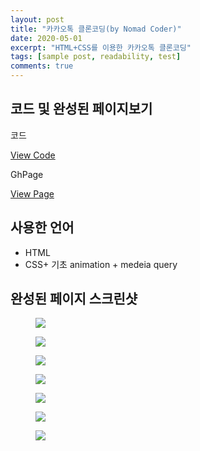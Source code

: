 ```yaml
---
layout: post
title: "카카오톡 클론코딩(by Nomad Coder)"
date: 2020-05-01
excerpt: "HTML+CSS를 이용한 카카오톡 클론코딩"
tags: [sample post, readability, test]
comments: true
---
```


## 코드 및 완성된 페이지보기

코드

<a href="https://github.com/HyungMinKang/KakaoTalk-CloneCoding" class="btn btn-success">View Code</a>

GhPage

<a href="https://hyungminkang.github.io/KakaoTalk-CloneCoding/" class="btn btn-success">View Page</a>

## 사용한 언어

-   HTML
-   CSS+ 기초 animation + medeia query

## 완성된 페이지 스크린샷

<figure>
    <img src="/images/friends.jpg">
</figure>
<figure>
    <img src="/images/chats.jpg">
</figure>
<figure>
    <img src="/images/chat1.jpg">
</figure>
<figure>
    <img src="/images/chat2.jpg">
</figure>
<figure>
    <img src="/images/find.jpg">
</figure>
<figure>
    <img src="/images/more.jpg">
</figure>
<figure>
    <img src="/images/setting.jpg">
</figure>
